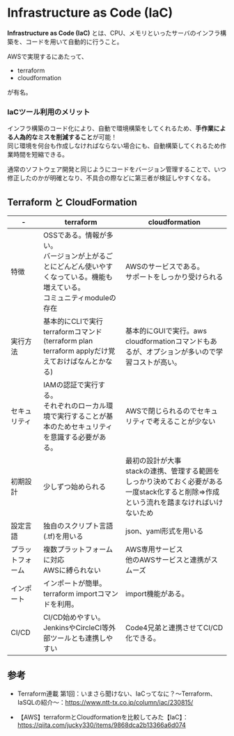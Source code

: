 # Infrastructure as Code (IaC)

**Infrastructure as Code (IaC)** とは、CPU、メモリといったサーバのインフラ構築を、コードを用いて自動的に行うこと。

AWSで実現するにあたって、
* terraform
* cloudformation

が有名。

### IaCツール利用のメリット

インフラ構築のコード化により、自動で環境構築をしてくれるため、**手作業による人為的なミスを削減すること**が可能！ \
同じ環境を何台も作成しなければならない場合にも、自動構築してくれるため作業時間を短縮できる。

通常のソフトウェア開発と同じようにコードをバージョン管理することで、いつ修正したのかが明確となり、不具合の際などに第三者が検証しやすくなる。

## Terraform と CloudFormation

| - | terraform |	cloudformation |
| --- | --- | --- |
| 特徴 | OSSである。情報が多い。<br> バージョンが上がるごとにどんどん使いやすくなっている。機能も増えている。<br> コミュニティmoduleの存在 | AWSのサービスである。<br> サポートをしっかり受けられる |
| 実行方法 | 基本的にCLIで実行terraformコマンド<br>(terraform plan terraform applyだけ覚えておけばなんとかなる) | 基本的にGUIで実行。aws cloudformationコマンドもあるが、オプションが多いので学習コストが高い。 |
| セキュリティ | IAMの認証で実行する。<br> それぞれのローカル環境で実行することが基本のためセキュリティを意識する必要がある。 | AWSで閉じられるのでセキュリティで考えることが少ない |
| 初期設計 | 少しずつ始められる | 最初の設計が大事<br> stackの連携、管理する範囲をしっかり決めておく必要がある<br> 一度stack化すると削除⇒作成という流れを踏まなければいけないため |
| 設定言語 | 独自のスクリプト言語(.tf)を用いる | json、yaml形式を用いる |
| プラットフォーム | 複数プラットフォームに対応<br> AWSに縛られない | AWS専用サービス<br> 他のAWSサービスと連携がスムーズ |
| インポート | インポートが簡単。<br> terraform importコマンドを利用。 | import機能がある。 |
| CI/CD | CI/CD始めやすい。<br> JenkinsやCircleCI等外部ツールとも連携しやすい | Code4兄弟と連携させてCI/CD化できる。 |

## 参考

* Terraform連載 第1回：いまさら聞けない、IaCってなに？～Terraform、IaSQLの紹介～：https://www.ntt-tx.co.jp/column/iac/230815/

* 【AWS】terraformとCloudformationを比較してみた【IaC】：https://qiita.com/jucky330/items/9868dca2b13366a6d074
